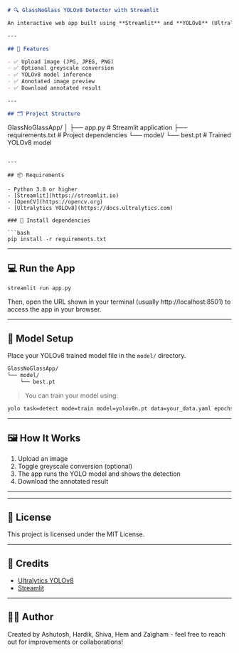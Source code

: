 
```markdown
# 🔍 GlassNoGlass YOLOv8 Detector with Streamlit

An interactive web app built using **Streamlit** and **YOLOv8** (Ultralytics) for detecting the presence or absence of glass in images. Upload an image, optionally convert it to greyscale, run inference, view results, and download the annotated output.

---

## 🚀 Features

- ✅ Upload image (JPG, JPEG, PNG)
- ✅ Optional greyscale conversion
- ✅ YOLOv8 model inference
- ✅ Annotated image preview
- ✅ Download annotated result

---

## 🗂️ Project Structure

```
GlassNoGlassApp/
│
├── app.py                 # Streamlit application
├── requirements.txt       # Project dependencies
└── model/
    └── best.pt            # Trained YOLOv8 model
```

---

## 📦 Requirements

- Python 3.8 or higher
- [Streamlit](https://streamlit.io)
- [OpenCV](https://opencv.org)
- [Ultralytics YOLOv8](https://docs.ultralytics.com)

### 🔧 Install dependencies

```bash
pip install -r requirements.txt
```

---

## 💻 Run the App

```bash
streamlit run app.py
```

Then, open the URL shown in your terminal (usually http://localhost:8501) to access the app in your browser.

---

## 🧠 Model Setup

Place your YOLOv8 trained model file in the `model/` directory.

```bash
GlassNoGlassApp/
└── model/
    └── best.pt
```

> You can train your model using:
```bash
yolo task=detect mode=train model=yolov8n.pt data=your_data.yaml epochs=50 imgsz=640
```

---

## 🖼️ How It Works

1. Upload an image
2. Toggle greyscale conversion (optional)
3. The app runs the YOLO model and shows the detection
4. Download the annotated result

---
<!-- 
## 🧾 Example

| Input | Output |
|-------|--------|
| Upload: ![](https://via.placeholder.com/100x100?text=Input) | Annotated: ![](https://via.placeholder.com/100x100?text=Detected) | -->

---

## 📃 License

This project is licensed under the MIT License.

---

## 🙌 Credits

- [Ultralytics YOLOv8](https://github.com/ultralytics/ultralytics)
- [Streamlit](https://streamlit.io)

---

## 👨‍💻 Author

Created by Ashutosh, Hardik, Shiva, Hem and Zaigham - feel free to reach out for improvements or collaborations!
```

